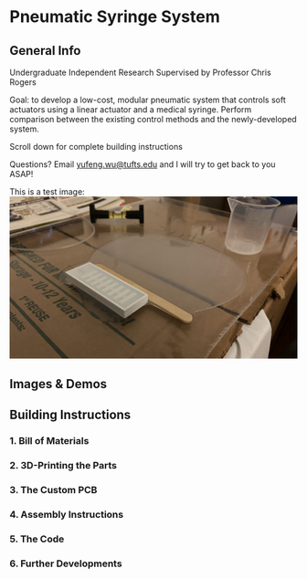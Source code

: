 # Pneumatic Syringe System

## General Info

Undergraduate Independent Research Supervised by Professor Chris Rogers

Goal: to develop a low-cost, modular pneumatic system that controls soft actuators using a linear actuator and a medical syringe. Perform comparison between the existing control methods and the newly-developed system.

Scroll down for complete building instructions

Questions? Email yufeng.wu@tufts.edu and I will try to get back to you ASAP!

This is a test image:
![Image of Casting](https://github.com/EricYufengWu/PneumaticSyringeSystem/blob/master/Documentation/Casting.jpeg)

## Images & Demos

## Building Instructions

### 1. Bill of Materials

### 2. 3D-Printing the Parts

### 3. The Custom PCB

### 4. Assembly Instructions

### 5. The Code

### 6. Further Developments
